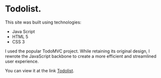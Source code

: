 # Todolist.
This site was built using technologies:
- Java Script
- HTML 5
- CSS 3

I used the popular TodoMVC project. While retaining its original design, I rewrote the JavaScript backbone to create a more efficient and streamlined user experience.

You can view it at the link [Todolist](https://viacheslav-saprykin.github.io/todolist-js/).
